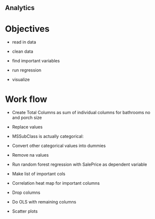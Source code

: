 ## Analytics


# Objectives

- read in data

- clean data

- find important variables

- run regression

- visualize


# Work flow

- Create Total Columns as sum of individual columns for bathrooms no and porch size

- Replace values  

- MSSubClass is actually categorical:

- Convert other categorical values into dummies

- Remove na values

- Run random forest regression with SalePrice as dependent variable

- Make list of important cols

- Correlation heat map for important columns

- Drop columns

- Do OLS with remaining columns

- Scatter plots
